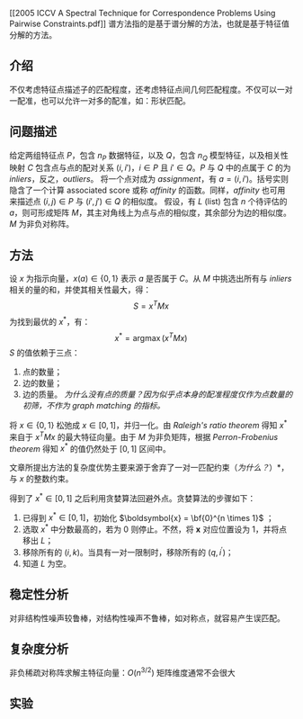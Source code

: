 [[2005 ICCV A Spectral Technique for Correspondence Problems Using Pairwise Constraints.pdf]]
谱方法指的是基于谱分解的方法，也就是基于特征值分解的方法。
## 介绍
不仅考虑特征点描述子的匹配程度，还考虑特征点间几何匹配程度。不仅可以一对一配准，也可以允许一对多的配准，如：形状匹配。

## 问题描述
给定两组特征点 $P$，包含 $n_P$ 数据特征，以及 $Q$，包含 $n_Q$ 模型特征，以及相关性映射 $C$ 包含点与点的配对关系 $(i, i')$，$i \in P$ 且 $i' \in Q$。$P$ 与 $Q$ 中的点属于 $C$ 的为 *inliers*，反之，$outliers$。
将一个点对成为 *assignment*，有 $a = (i, i')$。括号实则隐含了一个计算 associated score 或称 *affinity* 的函数。同样，*affinity* 也可用来描述点 $(i, j) \in P$ 与 $(i', j') \in Q$ 的相似度。
假设，有 $L$ (list) 包含 $n$ 个待评估的 $a$，则可形成矩阵 $M$，其主对角线上为点与点的相似度，其余部分为边的相似度。$M$ 为非负对称阵。

## 方法
设 $x$ 为指示向量，$x(a) \in \{ 0, 1 \}$ 表示 $a$ 是否属于 $C$。从 $M$ 中挑选出所有与 *inliers*  相关的量的和，并使其相关性最大，得：
$$
S = x^T M x
$$
为找到最优的 $x^*$，有：
$$
x^*=\operatorname{argmax}\left(x^T M x\right)
$$
$S$ 的值依赖于三点：
1. 点的数量；
2. 边的数量；
3. 边的质量。
*为什么没有点的质量？因为似乎点本身的配准程度仅作为点数量的初筛，不作为 graph matching 的指标。*

将 $x \in \{ 0, 1 \}$ 松弛成 $x \in [0, 1]$，并归一化。由 *Raleigh's ratio theorem* 得知 $x^*$ 来自于 $x^T M x$ 的最大特征向量。由于 $M$ 为非负矩阵，根据 *Perron-Frobenius theorem* 得知 $x^*$ 的值仍然处于 $[0, 1]$ 区间中。

文章所提出方法的复杂度优势主要来源于舍弃了一对一匹配约束（*为什么？*）*，与 $x$ 的整数约束。

得到了 $x^* \in [0, 1]$ 之后利用贪婪算法回避外点。贪婪算法的步骤如下：
1. 已得到 $x^* \in [0, 1]$，初始化 $\boldsymbol{x} = \bf{0}^{n \times 1}$ ；
2. 选取 $x^*$ 中分数最高的，若为 $0$ 则停止。不然，将 $\boldsymbol{x}$ 对应位置设为 $1$，并将点移出 $L$；
3. 移除所有的 $(i, k)$。当具有一对一限制时，移除所有的 $(q, i^{'})$；
4. 知道 $L$ 为空。

## 稳定性分析
对非结构性噪声较鲁棒，对结构性噪声不鲁棒，如对称点，就容易产生误匹配。

## 复杂度分析
非负稀疏对称阵求解主特征向量：$O\left(n^{3 / 2}\right)$
矩阵维度通常不会很大

## 实验
